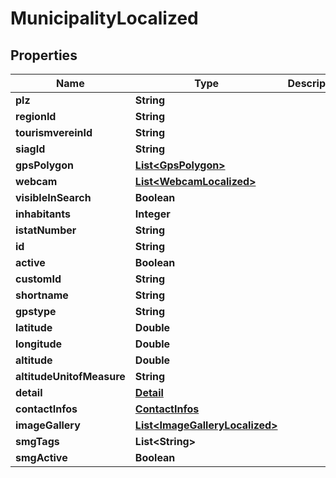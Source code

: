
# MunicipalityLocalized

## Properties
Name | Type | Description | Notes
------------ | ------------- | ------------- | -------------
**plz** | **String** |  |  [optional]
**regionId** | **String** |  |  [optional]
**tourismvereinId** | **String** |  |  [optional]
**siagId** | **String** |  |  [optional]
**gpsPolygon** | [**List&lt;GpsPolygon&gt;**](GpsPolygon.md) |  |  [optional]
**webcam** | [**List&lt;WebcamLocalized&gt;**](WebcamLocalized.md) |  |  [optional]
**visibleInSearch** | **Boolean** |  |  [optional]
**inhabitants** | **Integer** |  |  [optional]
**istatNumber** | **String** |  |  [optional]
**id** | **String** |  |  [optional]
**active** | **Boolean** |  |  [optional]
**customId** | **String** |  |  [optional]
**shortname** | **String** |  |  [optional]
**gpstype** | **String** |  |  [optional]
**latitude** | **Double** |  |  [optional]
**longitude** | **Double** |  |  [optional]
**altitude** | **Double** |  |  [optional]
**altitudeUnitofMeasure** | **String** |  |  [optional]
**detail** | [**Detail**](Detail.md) |  |  [optional]
**contactInfos** | [**ContactInfos**](ContactInfos.md) |  |  [optional]
**imageGallery** | [**List&lt;ImageGalleryLocalized&gt;**](ImageGalleryLocalized.md) |  |  [optional]
**smgTags** | **List&lt;String&gt;** |  |  [optional]
**smgActive** | **Boolean** |  |  [optional]



